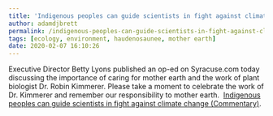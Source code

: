 ```yaml
---
title: 'Indigenous peoples can guide scientists in fight against climate change'
author: adamdjbrett
permalink: /indigenous-peoples-can-guide-scientists-in-fight-against-climate-change-commentary/
tags: [ecology, environment, haudenosaunee, mother earth]
date: 2020-02-07 16:10:26
---
```

Executive Director Betty Lyons published an op-ed on Syracuse.com today discussing the importance of caring for mother earth and the work of plant biologist Dr. Robin Kimmerer. Please take a moment to celebrate the work of Dr. Kimmerer and remember our responsibility to mother earth.  [Indigenous peoples can guide scientists in fight against climate change (Commentary)](https://www.syracuse.com/opinion/2020/02/indigenous-peoples-can-guide-scientists-in-fight-against-climate-change-commentary.html).
